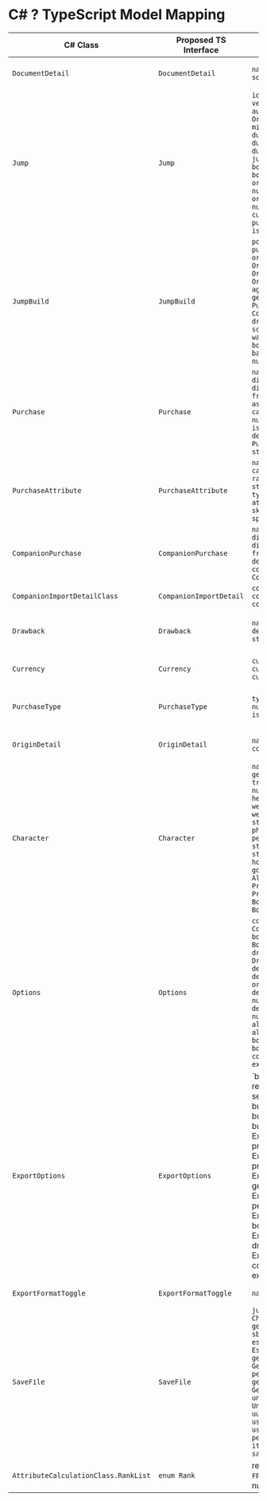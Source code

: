 <!--
Bloodawn

Copyright (c) 2025 Bloodawn

Permission is hereby granted, free of charge, to any person obtaining a copy
of this software and associated documentation files (the "Software"), to deal
in the Software without restriction, including without limitation the rights
to use, copy, modify, merge, publish, distribute, sublicense, and/or sell
copies of the Software, and to permit persons to whom the Software is
furnished to do so, subject to the following conditions:

The above copyright notice and this permission notice shall be included in all
copies or substantial portions of the Software.

THE SOFTWARE IS PROVIDED "AS IS", WITHOUT WARRANTY OF ANY KIND, EXPRESS OR
IMPLIED, INCLUDING BUT NOT LIMITED TO THE WARRANTIES OF MERCHANTABILITY,
FITNESS FOR A PARTICULAR PURPOSE AND NONINFRINGEMENT. IN NO EVENT SHALL THE
AUTHORS OR COPYRIGHT HOLDERS BE LIABLE FOR ANY CLAIM, DAMAGES OR OTHER
LIABILITY, WHETHER IN AN ACTION OF CONTRACT, TORT OR OTHERWISE, ARISING FROM,
OUT OF OR IN CONNECTION WITH THE SOFTWARE OR THE USE OR OTHER DEALINGS IN THE
SOFTWARE.
-->
# C# ? TypeScript Model Mapping

| C# Class | Proposed TS Interface | Key Fields ? TS Types | Enums / Nullability | Primary Usage |
| --- | --- | --- | --- | --- |
| `DocumentDetail` | `DocumentDetail` | `name: string; version: string; source: string; author: string` | non-null strings | Base metadata for `Jump`, used in document headers across UI/export |
| `Jump` | `Jump` | `id?: string; name: string; version: string; source: string; author: string; originDetails: OriginDetail[]; miscOriginCategories: string[]; durationDays: number; durationMonths: number; durationYears: number; jumpNumber: number; skipNumber: boolean; originDiscounts: boolean; originPerkFreebieThreshold: number; originItemFreebieThreshold: number; build: JumpBuild[]; currencies: Currency[]; purchaseTypes: PurchaseType[]; isGauntlet: boolean` | bool?boolean; ints?number; arrays non-null | Core jump state; edited in `JumpchainOverviewViewModel`, exported via `ExportViewModel`, persisted in `SaveFile` |
| `JumpBuild` | `JumpBuild` | `pointStipend: number[]; purchaseTypeStipends: number[]; originIndex: number; species: OriginDetail; location: OriginDetail; miscOriginDetails: OriginDetail[]; age: number; ageCost: number; gender: string; genderCost: number; purchase: Purchase[]; companionPurchase: CompanionPurchase[]; drawbackSelection: Drawback[]; scenarioSelection: Drawback[]; warehouseInvestment: number; bodyModInvestment: number; bankedPoints: number; bankUsage: number; currentBank: number` | nested objects non-null; lists default empty | Per-character build details; edited in overview tabs; consumed in exports and statistics |
| `Purchase` | `Purchase` | `name: string; cost: number; displayCost: number; discountEnabled: boolean; freebieEnabled: boolean; associatedOriginIndex: number; category: string; typeIndex: number; bodyModAddition: boolean; isTemporary: boolean; description: string; attributes: PurchaseAttribute[]; sourceJump: string; sourceCharacter: string` | Nullability: strings default empty; list default [] | Represents perks/items/etc; stored within `JumpBuild.purchase`; affects budget calculations and exports |
| `PurchaseAttribute` | `PurchaseAttribute` | `name: string; type: string; category: string; value: number; rank: Rank; sourcePurchase: string; sourceJump: string; typeList: string[]; attributeCategoryList: string[]; skillCategoryList: string[]; specialCategoryList: string[]` | `Rank` ? enum mirroring `AttributeCalculationClass.RankList`; arrays default [] | Captures granted traits; referenced in character passports and attribute math |
| `CompanionPurchase` | `CompanionPurchase` | `name: string; cost: number; displayCost: number; discountEnabled: boolean; freebieEnabled: boolean; description: string; companionImportDetails: CompanionImportDetail[]` | booleans default false | Manages companion import options per jump; used in companion tabs and exports |
| `CompanionImportDetailClass` | `CompanionImportDetail` | `companionName: string; companionSelected: boolean; companionOptionValue: number` | non-null | Tracks stipend/selection for each companion slot |
| `Drawback` | `Drawback` | `name: string; value: number; description: string; reward: string` | ints?number | Selected drawbacks/scenarios; used in budget calculations and export sections |
| `Currency` | `Currency` | `currencyName: string; currencyAbbreviation: string; currencyBudget: number` | none | Jump-level currencies; drives budgeting UI and export formatting |
| `PurchaseType` | `PurchaseType` | `type: string; currencyIndex: number; currencyName: string; isItemType: boolean` | bool?boolean | Differentiates perks vs items vs custom purchases; referenced in UI filters and export grouping |
| `OriginDetail` | `OriginDetail` | `name: string; category: string; cost: number; description: string` | ints?number | Origin/location/species options; used within jump setup and export |
| `Character` | `Character` | `name: string; alias: string; gender: string; age: number; trueAge: number; heightFeet: number; heightInches: number; heightMeters: number; weightPounds: number; weightKilograms: number; race: string; species: string; physicalDescription: string; personality: string; homeworld: string; firstJump: number; likes: string; dislikes: string; hobbies: string; quirks: string; goals: string; altForms: AltForm[]; attributes: ProfileAttribute[]; skills: ProfileAttribute[]; boosters: Booster[]; bodyMod: BodyModUniversal` | Many nested models (AltForm, ProfileAttribute etc.) also require interfaces; numeric defaults 0 | Managed in Cosmic Passport; exported for profiles and stats |
| `Options` | `Options` | `cosmicWarehouseSetting: CosmicWarehouseSupplement; bodyModSetting: BodyModSupplement; drawbackSupplementSetting: DrawbackSupplement; defaultBudget: number; defaultItemStipend: number; originDiscounts: boolean; defaultPerkFreebieThreshold: number; defaultItemFreebieThreshold: number; allowPointBank: boolean; allowGauntletBank: boolean; allowSupplementedJumpBankSharing: boolean; allowCompanionsBank: boolean; pointBankLimit: number; companionBankLimit: number; exportOptions: ExportOptions` | Enums: `CosmicWarehouseSupplement`, `BodyModSupplement`, `DrawbackSupplement`; all non-null | Global configuration; edited in Jumpchain Options, persisted in `SaveFile` |
| `ExportOptions` | `ExportOptions` | `budgetFormat: number; reverseBudgetFormat: boolean; sectionSeparator: string; budgetEnclosingFormat: string; budgetSeparatorFormat: string; buildSectionList: ExportFormatToggle[]; profileSectionList: ExportFormatToggle[]; profileSubsectionList: ExportFormatToggle[]; genericWarehouseSectionList: ExportFormatToggle[]; personalRealitySectionList: ExportFormatToggle[]; bodyModSectionList: ExportFormatToggle[]; drawbackSupplementSectionList: ExportFormatToggle[]; companionBuilds: boolean; exportMode: 'Generic'|'BBCode'|'Markdown'; genericFormattingOptions: ExportFormatToggle[]; bbcodeFormattingOptions: ExportFormatToggle[]; markdownFormattingOptions: ExportFormatToggle[]` | Strings non-null; arrays default [] | Drives export view toggles across build/profile/warehouse/body mod outputs |
| `ExportFormatToggle` | `ExportFormatToggle` | `name: string; enabled: boolean` | bool?boolean | Shared toggle rows in options UI |
| `SaveFile` | `SaveFile` | `jumpList: Jump[]; characterList: Character[]; options: Options; genericBodyMod: GenericBodyMod; sbBodyMod: SBBodyMod; essentialBodyMod: EssentialBodyMod; genericWarehouse: GenericWarehouse; personalReality: PersonalReality; genericDrawbackSupplement: GenericDrawbackSupplement; universalDrawbackSupplement: UniversalDrawbackSupplement; uuSupplement: UUSupplement; userPerkCategoryList: string[]; userItemCategoryList: string[]; perkCategoryList: string[]; itemCategoryList: string[]; saveVersion: number` | Many nested supplements require dedicated interfaces; lists default [] | Root persisted object; loaded on startup, drives entire app state and migrations |
| `AttributeCalculationClass.RankList` | `enum Rank` | replicate literal labels (`None`, `F`, `FPlus`, ... `Z_APlusPlusPlus`) with numeric values | required for `PurchaseAttribute.rank` and attribute math | Used by attribute calculators, statistics, and display helpers |
